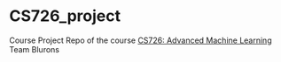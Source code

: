 # CS726_project

Course Project Repo of the course [CS726: Advanced Machine Learning](https://www.cse.iitb.ac.in/~sunita/cs726/)
Team Blurons
